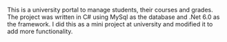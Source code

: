 This is a university portal to manage students, their courses and grades.
The project was written in C# using MySql as the database and .Net 6.0 as the framework.
I did this as a mini project at university and modified it to add more functionality.
